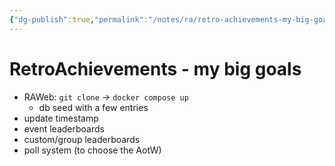 ```yaml
---
{"dg-publish":true,"permalink":"/notes/ra/retro-achievements-my-big-goals/","dgHomeLink":true,"dgPassFrontmatter":false}
---
```


# RetroAchievements - my big goals

- RAWeb: `git clone` -> `docker compose up`
    - db seed with a few entries
- update timestamp
- event leaderboards 
- custom/group leaderboards
- poll system (to choose the AotW)
